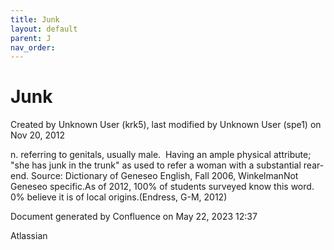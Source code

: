 ```yaml
---
title: Junk
layout: default
parent: J
nav_order:
---
```


# Junk

Created by  Unknown User (krk5), last modified by  Unknown User (spe1) on Nov 20, 2012

n. referring to genitals, usually male.  Having an ample physical attribute; &quot;she has junk in the trunk&quot; as used to refer a woman with a substantial rear-end. Source: Dictionary of Geneseo English, Fall 2006, WinkelmanNot Geneseo specific.As of 2012, 100% of students surveyed know this word. 0% believe it is of local origins.(Endress, G-M, 2012)

Document generated by Confluence on May 22, 2023 12:37

Atlassian

